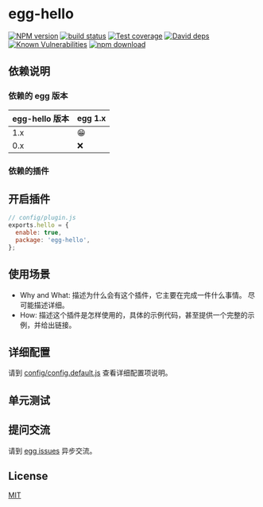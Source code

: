 # egg-hello

[![NPM version][npm-image]][npm-url]
[![build status][travis-image]][travis-url]
[![Test coverage][codecov-image]][codecov-url]
[![David deps][david-image]][david-url]
[![Known Vulnerabilities][snyk-image]][snyk-url]
[![npm download][download-image]][download-url]

[npm-image]: https://img.shields.io/npm/v/egg-hello.svg?style=flat-square
[npm-url]: https://npmjs.org/package/egg-hello
[travis-image]: https://img.shields.io/travis/eggjs/egg-hello.svg?style=flat-square
[travis-url]: https://travis-ci.org/eggjs/egg-hello
[codecov-image]: https://img.shields.io/codecov/c/github/eggjs/egg-hello.svg?style=flat-square
[codecov-url]: https://codecov.io/github/eggjs/egg-hello?branch=master
[david-image]: https://img.shields.io/david/eggjs/egg-hello.svg?style=flat-square
[david-url]: https://david-dm.org/eggjs/egg-hello
[snyk-image]: https://snyk.io/test/npm/egg-hello/badge.svg?style=flat-square
[snyk-url]: https://snyk.io/test/npm/egg-hello
[download-image]: https://img.shields.io/npm/dm/egg-hello.svg?style=flat-square
[download-url]: https://npmjs.org/package/egg-hello

<!--
Description here.
-->

## 依赖说明

### 依赖的 egg 版本

egg-hello 版本 | egg 1.x
--- | ---
1.x | 😁
0.x | ❌

### 依赖的插件
<!--

如果有依赖其它插件，请在这里特别说明。如

- security
- multipart

-->

## 开启插件

```js
// config/plugin.js
exports.hello = {
  enable: true,
  package: 'egg-hello',
};
```

## 使用场景

- Why and What: 描述为什么会有这个插件，它主要在完成一件什么事情。
尽可能描述详细。
- How: 描述这个插件是怎样使用的，具体的示例代码，甚至提供一个完整的示例，并给出链接。

## 详细配置

请到 [config/config.default.js](config/config.default.js) 查看详细配置项说明。

## 单元测试

<!-- 描述如何在单元测试中使用此插件，例如 schedule 如何触发。无则省略。-->

## 提问交流

请到 [egg issues](https://github.com/eggjs/egg/issues) 异步交流。

## License

[MIT](LICENSE)
